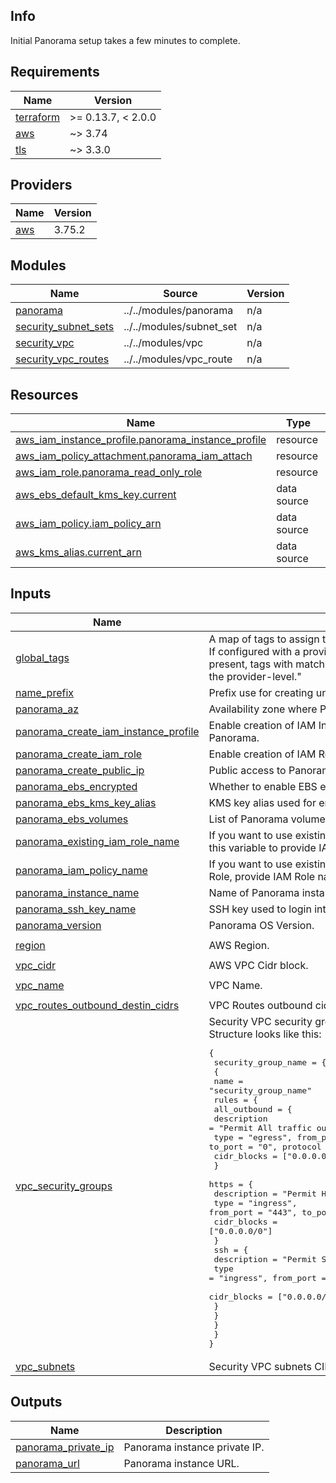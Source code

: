 ## Info
Initial Panorama setup takes a few minutes to complete.

<!-- BEGIN_TF_DOCS -->
## Requirements

| Name | Version |
|------|---------|
| <a name="requirement_terraform"></a> [terraform](#requirement\_terraform) | >= 0.13.7, < 2.0.0 |
| <a name="requirement_aws"></a> [aws](#requirement\_aws) | ~> 3.74 |
| <a name="requirement_tls"></a> [tls](#requirement\_tls) | ~> 3.3.0 |

## Providers

| Name | Version |
|------|---------|
| <a name="provider_aws"></a> [aws](#provider\_aws) | 3.75.2 |

## Modules

| Name | Source | Version |
|------|--------|---------|
| <a name="module_panorama"></a> [panorama](#module\_panorama) | ../../modules/panorama | n/a |
| <a name="module_security_subnet_sets"></a> [security\_subnet\_sets](#module\_security\_subnet\_sets) | ../../modules/subnet_set | n/a |
| <a name="module_security_vpc"></a> [security\_vpc](#module\_security\_vpc) | ../../modules/vpc | n/a |
| <a name="module_security_vpc_routes"></a> [security\_vpc\_routes](#module\_security\_vpc\_routes) | ../../modules/vpc_route | n/a |

## Resources

| Name | Type |
|------|------|
| [aws_iam_instance_profile.panorama_instance_profile](https://registry.terraform.io/providers/hashicorp/aws/latest/docs/resources/iam_instance_profile) | resource |
| [aws_iam_policy_attachment.panorama_iam_attach](https://registry.terraform.io/providers/hashicorp/aws/latest/docs/resources/iam_policy_attachment) | resource |
| [aws_iam_role.panorama_read_only_role](https://registry.terraform.io/providers/hashicorp/aws/latest/docs/resources/iam_role) | resource |
| [aws_ebs_default_kms_key.current](https://registry.terraform.io/providers/hashicorp/aws/latest/docs/data-sources/ebs_default_kms_key) | data source |
| [aws_iam_policy.iam_policy_arn](https://registry.terraform.io/providers/hashicorp/aws/latest/docs/data-sources/iam_policy) | data source |
| [aws_kms_alias.current_arn](https://registry.terraform.io/providers/hashicorp/aws/latest/docs/data-sources/kms_alias) | data source |

## Inputs

| Name | Description | Type | Default | Required |
|------|-------------|------|---------|:--------:|
| <a name="input_global_tags"></a> [global\_tags](#input\_global\_tags) | A map of tags to assign to the resources.<br>If configured with a provider `default_tags` configuration block present, tags with matching keys will overwrite those defined at the provider-level." | `map(any)` | `{}` | no |
| <a name="input_name_prefix"></a> [name\_prefix](#input\_name\_prefix) | Prefix use for creating unique names. | `string` | `""` | no |
| <a name="input_panorama_az"></a> [panorama\_az](#input\_panorama\_az) | Availability zone where Panorama was be deployed. | `string` | n/a | yes |
| <a name="input_panorama_create_iam_instance_profile"></a> [panorama\_create\_iam\_instance\_profile](#input\_panorama\_create\_iam\_instance\_profile) | Enable creation of IAM Instance Profile and attach it to Panorama. | `bool` | `false` | no |
| <a name="input_panorama_create_iam_role"></a> [panorama\_create\_iam\_role](#input\_panorama\_create\_iam\_role) | Enable creation of IAM Role for IAM Instance Profile. | `bool` | `false` | no |
| <a name="input_panorama_create_public_ip"></a> [panorama\_create\_public\_ip](#input\_panorama\_create\_public\_ip) | Public access to Panorama. | `bool` | `false` | no |
| <a name="input_panorama_ebs_encrypted"></a> [panorama\_ebs\_encrypted](#input\_panorama\_ebs\_encrypted) | Whether to enable EBS encryption on volumes.. | `bool` | `true` | no |
| <a name="input_panorama_ebs_kms_key_alias"></a> [panorama\_ebs\_kms\_key\_alias](#input\_panorama\_ebs\_kms\_key\_alias) | KMS key alias used for encrypting Panorama EBS. | `string` | `""` | no |
| <a name="input_panorama_ebs_volumes"></a> [panorama\_ebs\_volumes](#input\_panorama\_ebs\_volumes) | List of Panorama volumes | `list(any)` | `[]` | no |
| <a name="input_panorama_existing_iam_role_name"></a> [panorama\_existing\_iam\_role\_name](#input\_panorama\_existing\_iam\_role\_name) | If you want to use existing IAM Role as IAM Instance Profile use this variable to provide IAM Role name." | `string` | `""` | no |
| <a name="input_panorama_iam_policy_name"></a> [panorama\_iam\_policy\_name](#input\_panorama\_iam\_policy\_name) | If you want to use existing IAM Policy in Terraform created IAM Role, provide IAM Role name with this variable." | `string` | `""` | no |
| <a name="input_panorama_instance_name"></a> [panorama\_instance\_name](#input\_panorama\_instance\_name) | Name of Panorama instance | `string` | `"panorama"` | no |
| <a name="input_panorama_ssh_key_name"></a> [panorama\_ssh\_key\_name](#input\_panorama\_ssh\_key\_name) | SSH key used to login into Panorama EC2 server. | `string` | n/a | yes |
| <a name="input_panorama_version"></a> [panorama\_version](#input\_panorama\_version) | Panorama OS Version. | `string` | `"10.2.0"` | no |
| <a name="input_region"></a> [region](#input\_region) | AWS Region. | `string` | `"us-east-1"` | no |
| <a name="input_vpc_cidr"></a> [vpc\_cidr](#input\_vpc\_cidr) | AWS VPC Cidr block. | `string` | n/a | yes |
| <a name="input_vpc_name"></a> [vpc\_name](#input\_vpc\_name) | VPC Name. | `string` | `"security-vpc"` | no |
| <a name="input_vpc_routes_outbound_destin_cidrs"></a> [vpc\_routes\_outbound\_destin\_cidrs](#input\_vpc\_routes\_outbound\_destin\_cidrs) | VPC Routes outbound cidr | `list(string)` | n/a | yes |
| <a name="input_vpc_security_groups"></a> [vpc\_security\_groups](#input\_vpc\_security\_groups) | Security VPC security groups settings.<br>Structure looks like this:<pre>{<br>  security_group_name = {<br>    {<br>      name = "security_group_name"<br>      rules = {<br>        all_outbound = {<br>          description = "Permit All traffic outbound"<br>          type        = "egress", from_port = "0", to_port = "0", protocol = "-1"<br>          cidr_blocks = ["0.0.0.0/0"]<br>        }<br>        https = {<br>          description = "Permit HTTPS"<br>          type        = "ingress", from_port = "443", to_port = "443", protocol = "tcp"<br>          cidr_blocks = ["0.0.0.0/0"]<br>        }<br>        ssh = {<br>          description = "Permit SSH"<br>          type        = "ingress", from_port = "22", to_port = "22", protocol = "tcp"<br>          cidr_blocks = ["0.0.0.0/0"]<br>        }<br>      }<br>    }<br>  }<br>}</pre> | `map(any)` | n/a | yes |
| <a name="input_vpc_subnets"></a> [vpc\_subnets](#input\_vpc\_subnets) | Security VPC subnets CIDR | `map(any)` | `{}` | no |

## Outputs

| Name | Description |
|------|-------------|
| <a name="output_panorama_private_ip"></a> [panorama\_private\_ip](#output\_panorama\_private\_ip) | Panorama instance private IP. |
| <a name="output_panorama_url"></a> [panorama\_url](#output\_panorama\_url) | Panorama instance URL. |
<!-- END_TF_DOCS -->